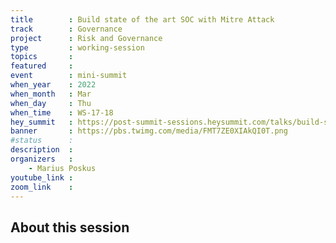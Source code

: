 ```yaml
---
title        : Build state of the art SOC with Mitre Attack
track        : Governance
project      : Risk and Governance
type         : working-session
topics       :
featured     :
event        : mini-summit
when_year    : 2022
when_month   : Mar
when_day     : Thu
when_time    : WS-17-18
hey_summit   : https://post-summit-sessions.heysummit.com/talks/build-state-of-the-art-soc-with-mitre-attck/
banner       : https://pbs.twimg.com/media/FMT7ZE0XIAkQI0T.png
#status      : 
description  :
organizers   :
    - Marius Poskus       
youtube_link : 
zoom_link    : 
---
```


## About this session
